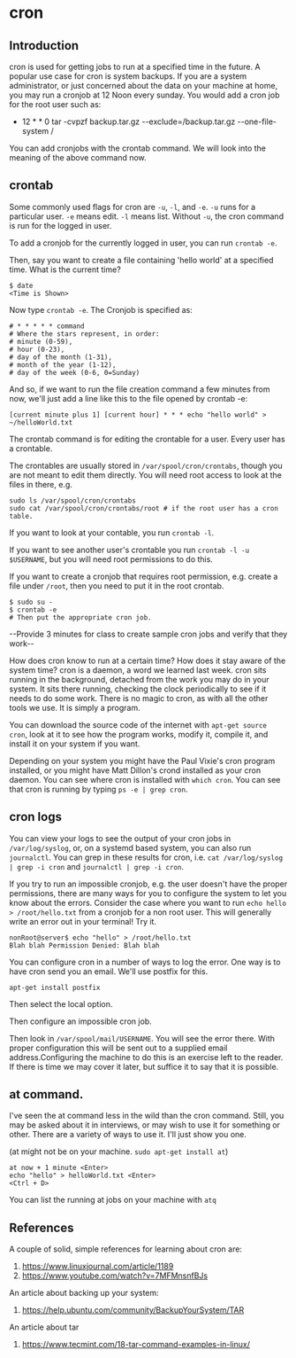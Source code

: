 # cron

## Introduction

cron is used for getting jobs to run at a specified time in the future. A popular use case
for cron is system backups. If you are a system administrator, or just concerned about the data
on your machine at home, you may run a cronjob at 12 Noon every sunday. You would add a cron job
for the root user such as:

* 12 * * 0 tar -cvpzf backup.tar.gz --exclude=/backup.tar.gz --one-file-system / 

You can add cronjobs with the crontab command. We will look into the meaning of the above 
command now.

## crontab

Some commonly used flags for cron are `-u`, `-l`, and `-e`. `-u` runs for a particular user. `-e` means edit. 
`-l` means list. Without `-u`, the cron command is run for the logged in user.

To add a cronjob for the currently logged in user, you can run `crontab -e`.

Then, say you want to create a file containing 'hello world' at a specified time. What is the current time?

```
$ date
<Time is Shown>
```

Now type `crontab -e`. The Cronjob is specified as:

```
# * * * * * command
# Where the stars represent, in order:
# minute (0-59),
# hour (0-23),
# day of the month (1-31),
# month of the year (1-12),
# day of the week (0-6, 0=Sunday)
```

And so, if we want to run the file creation command a few minutes from now, we'll just add a line like this
to the file opened by crontab -e:

```
[current minute plus 1] [current hour] * * * echo "hello world" > ~/helloWorld.txt
```

The crontab command is for editing the crontable for a user. Every user has a crontable.

The crontables are usually stored in `/var/spool/cron/crontabs`, though you are not meant to edit them directly.
You will need root access to look at the files in there, e.g.

```
sudo ls /var/spool/cron/crontabs
sudo cat /var/spool/cron/crontabs/root # if the root user has a cron table.
```

If you want to look at your contable, you run `crontab -l`.

If you want to see another user's crontable you run `crontab -l -u $USERNAME`, but you will need root permissions to do this.

If you want to create a cronjob that requires root permission, e.g. create a file under `/root`, then you need to put it in the root crontab.

```
$ sudo su -
$ crontab -e
# Then put the appropriate cron job.
```

--Provide 3 minutes for class to create sample cron jobs and verify that they work--

How does cron know to run at a certain time? How does it stay aware of the system time? cron is a daemon, a word we learned last week. cron sits running in the background, detached from the work you may do in your system. It sits there running, checking the clock periodically to see if it needs to do some work. There is no magic to cron, as with all the other tools we use. It is simply a program.

You can download the source code of the internet with `apt-get source cron`, look at it to see how the program works, modify it, compile it, and install it on your system if you want.

Depending on your system you might have the Paul Vixie's cron program installed, or you might have Matt Dillon's crond installed as your cron daemon. You can see where cron is installed with `which cron`. You can see that cron is running by typing `ps -e | grep cron`.

## cron logs
You can view your logs to see the output of your cron jobs in `/var/log/syslog`, or, on a systemd based system, you can also run `journalctl`. You can grep in these results for cron, i.e. `cat /var/log/syslog | grep -i cron` and `journalctl | grep -i cron`.

If you try to run an impossible cronjob, e.g. the user doesn't have the proper permissions, there are many ways for you to configure the system to let you know about the errors. Consider the case where you want to run `echo hello > /root/hello.txt` from a cronjob for a non root user. This will generally write an error out in your terminal! Try it.

```
nonRoot@server$ echo "hello" > /root/hello.txt
Blah blah Permission Denied: Blah blah
```

You can configure cron in a number of ways to log the error. One way is to have cron send you an email. 
We'll use postfix for this.

```
apt-get install postfix
```

Then select the local option.

Then configure an impossible cron job.

Then look in `/var/spool/mail/USERNAME`. You will see the error there. With proper configuration this will be sent out to a supplied email address.Configuring the machine to do this is an exercise left to the reader. If there is time we may cover it later, but suffice it to say that it is possible.

## at command. 
I've seen the at command less in the wild than the cron command. Still, you may be asked about it in interviews, or may wish to use it for something or other. There are a variety of ways to use it. I'll just show you one. 

(at might not be on your machine. `sudo apt-get install at`)
```
at now + 1 minute <Enter>
echo "hello" > helloWorld.txt <Enter>
<Ctrl + D>
```

You can list the running at jobs on your machine with `atq`

## References

A couple of solid, simple references for learning about cron are:

1. https://www.linuxjournal.com/article/1189
2. https://www.youtube.com/watch?v=7MFMnsnfBJs

An article about backing up your system:
1. https://help.ubuntu.com/community/BackupYourSystem/TAR

An article about tar
1. https://www.tecmint.com/18-tar-command-examples-in-linux/
